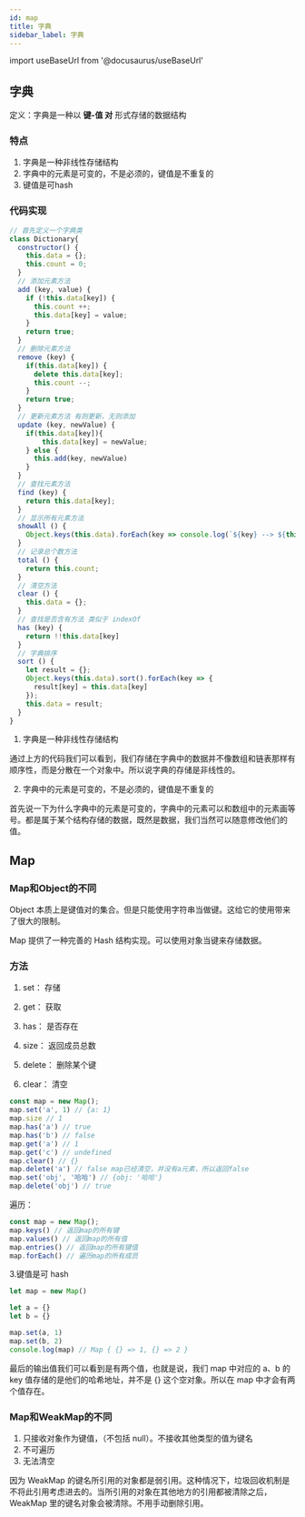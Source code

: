 ```yaml
---
id: map
title: 字典
sidebar_label: 字典
---
```


import useBaseUrl from '@docusaurus/useBaseUrl'

## 字典

定义：字典是一种以 **键-值 对** 形式存储的数据结构

### 特点
1. 字典是一种非线性存储结构
2. 字典中的元素是可变的，不是必须的，键值是不重复的
3. 键值是可hash

### 代码实现
```javascript
// 首先定义一个字典类
class Dictionary{
  constructor() {
    this.data = {};
    this.count = 0;
  }
  // 添加元素方法
  add (key, value) {
    if (!this.data[key]) {
      this.count ++;
      this.data[key] = value;
    }
    return true;
  }
  // 删除元素方法
  remove (key) {
    if(this.data[key]) {
      delete this.data[key];
      this.count --;
    }
    return true;
  }
  // 更新元素方法 有则更新，无则添加
  update (key, newValue) {
    if(this.data[key]){
    	this.data[key] = newValue;
    } else {
      this.add(key, newValue)
    }
  }
  // 查找元素方法
  find (key) {
    return this.data[key];
  }
  // 显示所有元素方法
  showAll () {
    Object.keys(this.data).forEach(key => console.log(`${key} --> ${this.data[key]}`))
  }
  // 记录总个数方法
  total () {
    return this.count;
  }
  // 清空方法
  clear () {
    this.data = {};
  }
  // 查找是否含有方法 类似于 indexOf
  has (key) {
    return !!this.data[key]
  }
  // 字典排序
  sort () {
    let result = {};
    Object.keys(this.data).sort().forEach(key => {
      result[key] = this.data[key]
    });
    this.data = result;
  }
}
```

1. 字典是一种非线性存储结构

通过上方的代码我们可以看到，我们存储在字典中的数据并不像数组和链表那样有顺序性，而是分散在一个对象中。所以说字典的存储是非线性的。

2. 字典中的元素是可变的，不是必须的，键值是不重复的

首先说一下为什么字典中的元素是可变的，字典中的元素可以和数组中的元素画等号。都是属于某个结构存储的数据，既然是数据，我们当然可以随意修改他们的值。

## Map

### Map和Object的不同

Object 本质上是键值对的集合。但是只能使用字符串当做键。这给它的使用带来了很大的限制。

Map 提供了一种完善的 Hash 结构实现。可以使用对象当键来存储数据。

### 方法
1. set： 存储

2. get： 获取

3. has： 是否存在

4. size： 返回成员总数

5. delete： 删除某个键

6. clear： 清空

```javascript
const map = new Map();
map.set('a', 1) // {a: 1}
map.size // 1
map.has('a') // true
map.has('b') // false
map.get('a') // 1
map.get('c') // undefined
map.clear() // {}
map.delete('a') // false map已经清空，并没有a元素，所以返回false
map.set('obj', '哈哈') // {obj: '哈哈'}
map.delete('obj') // true
```

遍历：
```javascript
const map = new Map();
map.keys() // 返回map的所有键
map.values() // 返回map的所有值
map.entries() // 返回map的所有键值
map.forEach() // 遍历map的所有成员
```

3.键值是可 hash

```javascript
let map = new Map()

let a = {}
let b = {}

map.set(a, 1)
map.set(b, 2)
console.log(map) // Map { {} => 1, {} => 2 }
```

最后的输出值我们可以看到是有两个值，也就是说，我们 map 中对应的 a、b 的 key 值存储的是他们的哈希地址，并不是 {} 这个空对象。所以在 map 中才会有两个值存在。

### Map和WeakMap的不同
1. 只接收对象作为键值，（不包括 null）。不接收其他类型的值为键名
2. 不可遍历
3. 无法清空

因为 WeakMap 的键名所引用的对象都是弱引用。这种情况下，垃圾回收机制是不将此引用考虑进去的。当所引用的对象在其他地方的引用都被清除之后，WeakMap 里的键名对象会被清除。不用手动删除引用。

